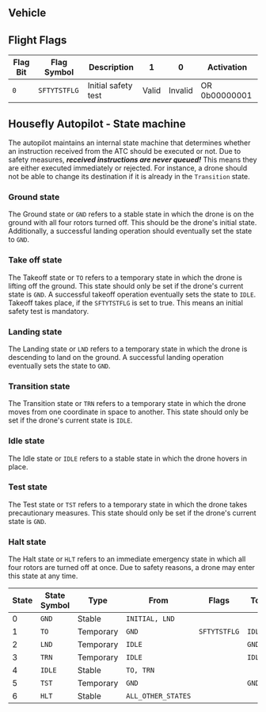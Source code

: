 ## Vehicle

## Flight Flags

| Flag Bit | Flag Symbol  | Description         | 1     | 0       | Activation    |
| -------- | ------------ | ------------------- | ----- | ------- | ------------- |
| `0`      | `SFTYTSTFLG` | Initial safety test | Valid | Invalid | OR 0b00000001 |

## Housefly Autopilot - State machine

The autopilot maintains an internal state machine that determines whether an instruction received from the ATC should be executed or not. Due to safety measures, **_received instructions are never queued!_** This means they are either executed immediately or rejected. For instance, a drone should not be able to change its destination if it is already in the `Transition` state.

### Ground state

The Ground state or `GND` refers to a stable state in which the drone is on the ground with all four rotors turned off. This should be the drone's initial state. Additionally, a successful landing operation should eventually set the state to `GND`.

### Take off state

The Takeoff state or `TO` refers to a temporary state in which the drone is lifting off the ground. This state should only be set if the drone's current state is `GND`. A successful takeoff operation eventually sets the state to `IDLE`.
Takeoff takes place, if the `SFTYTSTFLG` is set to true. This means an initial safety test is mandatory.

### Landing state

The Landing state or `LND` refers to a temporary state in which the drone is descending to land on the ground. A successful landing operation eventually sets the state to `GND`.

### Transition state

The Transition state or `TRN` refers to a temporary state in which the drone moves from one coordinate in space to another. This state should only be set if the drone's current state is `IDLE`.

### Idle state

The Idle state or `IDLE` refers to a stable state in which the drone hovers in place.

### Test state

The Test state or `TST` refers to a temporary state in which the drone takes precautionary measures. This state should only be set if the drone's current state is `GND`.

### Halt state

The Halt state or `HLT` refers to an immediate emergency state in which all four rotors are turned off at once. Due to safety reasons, a drone may enter this state at any time.

| State | State Symbol | Type      | From               | Flags        | To     |
| ----- | ------------ | --------- | ------------------ | ------------ | ------ |
| 0     | `GND`        | Stable    | `INITIAL, LND`     |              |        |
| 1     | `TO`         | Temporary | `GND`              | `SFTYTSTFLG` | `IDLE` |
| 2     | `LND`        | Temporary | `IDLE`             |              | `GND`  |
| 3     | `TRN`        | Temporary | `IDLE`             |              | `IDLE` |
| 4     | `IDLE`       | Stable    | `TO, TRN`          |              |        |
| 5     | `TST`        | Temporary | `GND`              |              | `GND`  |
| 6     | `HLT`        | Stable    | `ALL_OTHER_STATES` |              |        |

